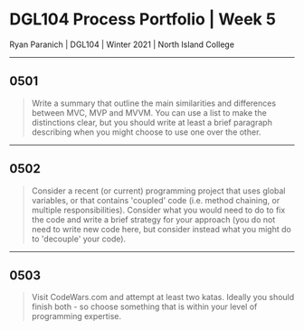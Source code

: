 # DGL104 Process Portfolio | Week 5

Ryan Paranich | DGL104 | Winter 2021 | North Island College

---

## 0501

> Write a summary that outline the main similarities and differences between MVC, MVP and MVVM. You can use a list to make the distinctions clear, but you should write at least a brief paragraph describing when you might choose to use one over the other.

---

## 0502

> Consider a recent (or current) programming project that uses global variables, or that contains 'coupled' code (i.e. method chaining, or multiple responsibilities). Consider what you would need to do to fix the code and write a brief strategy for your approach (you do not need to write new code here, but consider instead what you might do to 'decouple' your code).

---

## 0503

> Visit CodeWars.com and attempt at least two katas. Ideally you should finish both - so choose something that is within your level of programming expertise.
